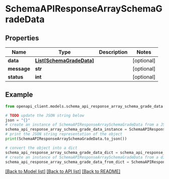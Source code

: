 # SchemaAPIResponseArraySchemaGradeData


## Properties

Name | Type | Description | Notes
------------ | ------------- | ------------- | -------------
**data** | [**List[SchemaGradeData]**](SchemaGradeData.md) |  | [optional] 
**message** | **str** |  | [optional] 
**status** | **int** |  | [optional] 

## Example

```python
from openapi_client.models.schema_api_response_array_schema_grade_data import SchemaAPIResponseArraySchemaGradeData

# TODO update the JSON string below
json = "{}"
# create an instance of SchemaAPIResponseArraySchemaGradeData from a JSON string
schema_api_response_array_schema_grade_data_instance = SchemaAPIResponseArraySchemaGradeData.from_json(json)
# print the JSON string representation of the object
print(SchemaAPIResponseArraySchemaGradeData.to_json())

# convert the object into a dict
schema_api_response_array_schema_grade_data_dict = schema_api_response_array_schema_grade_data_instance.to_dict()
# create an instance of SchemaAPIResponseArraySchemaGradeData from a dict
schema_api_response_array_schema_grade_data_from_dict = SchemaAPIResponseArraySchemaGradeData.from_dict(schema_api_response_array_schema_grade_data_dict)
```
[[Back to Model list]](../README.md#documentation-for-models) [[Back to API list]](../README.md#documentation-for-api-endpoints) [[Back to README]](../README.md)


